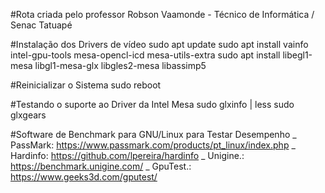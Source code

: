 #Rota criada pelo professor Robson Vaamonde - Técnico de Informática / Senac Tatuapé

#Instalação dos Drivers de vídeo
sudo apt update
sudo apt install vainfo intel-gpu-tools mesa-opencl-icd mesa-utils-extra
sudo apt install libegl1-mesa libgl1-mesa-glx libgles2-mesa libassimp5

#Reinicializar o Sistema
sudo reboot

#Testando o suporte ao Driver da Intel Mesa
sudo glxinfo | less
sudo glxgears

#Software de Benchmark para GNU/Linux para Testar Desempenho
_ PassMark: https://www.passmark.com/products/pt_linux/index.php
_ Hardinfo: https://github.com/lpereira/hardinfo
_ Unigine.: https://benchmark.unigine.com/
_ GpuTest.: https://www.geeks3d.com/gputest/
